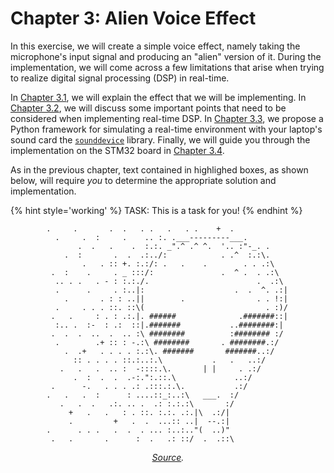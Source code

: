# Chapter 3: Alien Voice Effect

In this exercise, we will create a simple voice effect, namely taking
the microphone's input signal and producing an "alien" version of it.
During the implementation, we will come across a few limitations that
arise when trying to realize digital signal processing (DSP) in
real-time.

In [Chapter 3.1](1/effect_description.md), we will explain the effect that we will be
implementing. In [Chapter 3.2](2/dsp_tips.md), we will discuss some
important points that need to be considered when implementing real-time
DSP. In [Chapter 3.3](3/python.md), we propose a Python framework for simulating a real-time environment with your laptop's sound card the [`sounddevice`](http://python-sounddevice.readthedocs.io/) library. Finally, we will guide you through the implementation on the STM32 board in
[Chapter 3.4](4/implementation.md). 

As in the previous chapter, text contained in highlighed boxes, as shown below, will require *you* to determine the appropriate solution and implementation.

{% hint style='working' %}
TASK: This is a task for you!
{% endhint %}

```
        .     .       .  .   . .   .   . .    +  .
          .     .  :     .    .. :. .___---------___.
               .  .   .    .  :.:. _".^ .^ ^.  '.. :"-_. .
            .  :       .  .  .:../:            . .^  :.:\.
                .   . :: +. :.:/: .   .    .        . . .:\
         .  :    .     . _ :::/:               .  ^ .  . .:\
          .. . .   . - : :.:./.                        .  .:\
          .      .     . :..|:                    .  .  ^. .:|
            .       . : : ..||        .                . . !:|
          .     . . . ::. ::\(                           . :)/
         .   .     : . : .:.|. ######              .#######::|
          :.. .  :-  : .:  ::|.#######           ..########:|
         .  .  .  ..  .  .. :\ ########          :######## :/
          .        .+ :: : -.:\ ########       . ########.:/
            .  .+   . . . . :.:\. #######       #######..:/
              :: . . . . ::.:..:.\           .   .   ..:/
           .   .   .  .. :  -::::.\.       | |     . .:/
              .  :  .  .  .-:.":.::.\             ..:/
         .      -.   . . . .: .:::.:.\.           .:/
        .   .   .  :      : ....::_:..:\   ___.  :/
           .   .  .   .:. .. .  .: :.:.:\       :/
             +   .   .   : . ::. :.:. .:.|\  .:/|
             .         +   .  .  ...:: ..|  --.:|
        .      . . .   .  .  . ... :..:.."(  ..)"
         .   .       .      :  .   .: ::/  .  .::\
 ```
 <center><i><a href="http://www.asciiworld.com/-Aliens,128-.html" target="_blank">Source</a>.</i></center>